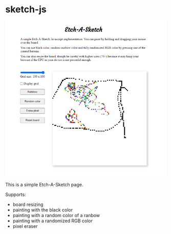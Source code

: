 # sketch-js
![a screenshot of a completed etch-a-sketch project](screenshot.png)

This is a simple Etch-A-Sketch page.

Supports:
- board resizing
- painting with the black color
- painting with a random color of a ranbow
- painting with a randomized RGB color
- pixel eraser
